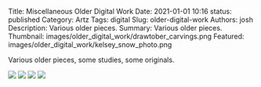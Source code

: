 Title: Miscellaneous Older Digital Work
Date: 2021-01-01 10:16
status: published
Category: Artz
Tags: digital
Slug: older-digital-work
Authors: josh
Description: Various older pieces.
Summary:  Various older pieces.
Thumbnail: images/older_digital_work/drawtober_carvings.png
Featured: images/older_digital_work/kelsey_snow_photo.png

Various older pieces, some studies, some originals.

<img src="{static}/images/older_digital_work/burning_man_train_shot_ig.jpg" />
<img src="{static}/images/older_digital_work/drawtober_carvings.png" />
<img src="{static}/images/older_digital_work/study_snow_01.jpg" />
<img src="{static}/images/older_digital_work/windmill_export.png" />
